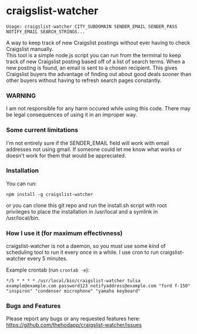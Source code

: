 craigslist-watcher
==================
 
```
Usage: craigslist-watcher CITY_SUBDOMAIN SENDER_EMAIL SENDER_PASS NOTIFY_EMAIL SEARCH_STRINGS...
```

A way to keep track of new Craigslist postings without ever having to check Craigslist manually.  
This tool is a simple node.js script you can run from the terminal to keep track of new Craigslist posting based off of a list of search terms. When a new posting is found, an email is sent to a chosen recipient. This gives Craigslist buyers the advantage of finding out about good deals sooner than other buyers without having to refresh search pages constantly.

### WARNING

I am not responsible for any harm occured while using this code. There may be legal consequences of using it in an improper way.

### Some current limitations

I'm not entirely sure if the SENDER_EMAIL field will work with email addresses not using gmail. If someone could let me know what works or doesn't work for them that would be appreciated.

### Installation

You can run:

```
npm install -g craigslist-watcher
```

or you can clone this git repo and run the install.sh script with root privileges to place the installation in /usr/local and a symlink in /usr/local/bin.

### How I use it (for maximum effectivness)

craigslist-watcher is not a daemon, so you must use some kind of scheduling tool to run it every once in a while. I use cron to run craigslist-watcher every 5 minutes.

Example crontab (run ```crontab -e```):

```
*/5 * * * * /usr/local/bin/craigslist-watcher tulsa example@example.com password123 notifyaddress@example.com "ford f-150" "inspiron" "condenser microphone" "yamaha keyboard"
```

### Bugs and Features

Please report any bugs or any requested features here:  
https://github.com/thehodapp/craigslist-watcher/issues
